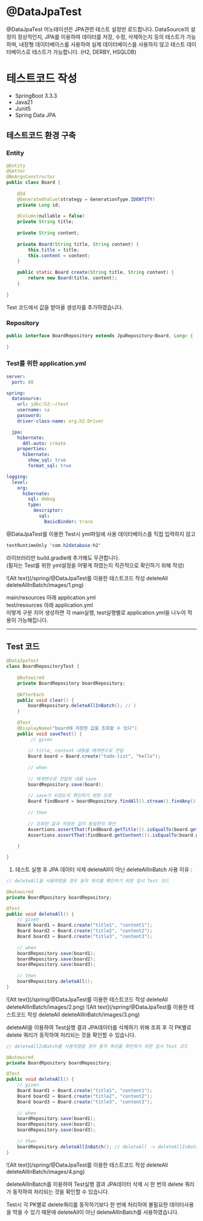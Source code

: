 # @DataJpaTest
@DataJpaTest 어노테이션은 JPA관련 테스트 설정만 로드합니다.
DataSource의 설정이 정상적인지, JPA를 이용하여 데이터를 저장, 수정, 삭제하는지 등의 테스트가 가능하며, 내장형 데이터베이스를 사용하여 실제 데이터베이스를 사용하지 않고 테스트 데이터베이스로 테스트가 가능합니다.
(H2, DERBY, HSQLDB)

# 테스트코드 작성
- SpringBoot 3.3.3
- Java21
- Junit5
- Spring Data JPA

## 테스트코드 환경 구축

### Entity
```java
@Entity
@Getter
@NoArgsConstructor
public class Board {
	
    @Id
    @GeneratedValue(strategy = GenerationType.IDENTITY)
    private Long id;
    
    @Column(nullable = false)
    private String title;
    
    private String content;
    
    private Board(String title, String content) {
    	this.title = title;
        this.content = content;
    }
    
    public static Board create(String title, String content) {
    	return new Board(title, content);
    }
    
}
```

Test 코드에서 값을 받아올 생성자를 추가하였습니다.

### Repository

```java
public interface BoardRepository extends JpaRepository<Board, Long> {
    
}
```

### Test를 위한 application.yml
```yaml
server:
  port: 80

spring:
  datasource:
    url: jdbc:h2:~/test
    username: sa
    password:
    driver-class-name: org.h2.Driver

  jpa:
    hibernate:
      ddl-auto: create
    properties:
      hibernate:
        show_sql: true
        format_sql: true

logging:
  level:
    org:
      hibernate:
        sql: debug
        type:
          descriptor:
            sql:
              BasicBinder: trace
```

@DataJpaTest를 이용한 Test시 yml파일에 사용 데이터베이스를 직접 입력하지 않고
```java
testRuntimeOnly 'com.h2database:h2'
```

라이브러리만 build.gradle에 추가해도 무관합니다.   
(필자는 Test를 위한 yml설정을 어떻게 하였는지 직관적으로 확인하기 위해 작성)

![Alt text](/spring/@DataJpaTest를 이용한 테스트코드 작성 deleteAll deleteAllInBatch/images/1.png)


main/resources 아래 application.yml   
test/resources 아래 application.yml   
이렇게 구분 지어 생성하면 각 main실행, test실행별로 application.yml을 나누어 적용이 가능해집니다.

---

## Test 코드
```java
@DataJpaTest
class BoardRepositoryTest {
	
    @Autowired
    private BoardRepository boardRepository;
    
    @AfterEach
    public void clear() {
    	boardRepository.deleteAllInBatch(); // 1
    }
    
    @Test
    @DisplayName("board에 저장한 값을 조회할 수 있다")
    public void saveTest() {
    	 // given
        
        // title, content 내용을 매개변수로 전달
        Board board = Board.create("todo-list", "hello");
        
        // when
        
        // 매개변수로 전달된 내용 save
        boardRepository.save(board);
        
        // save가 되었는지 확인하기 위한 조회
        Board findBoard = boardRepository.findAll().stream().findAny().orElseThrow();
        
        // then
        
        // 조회된 값과 저장된 값이 동일한지 확인
        Assertions.assertThat(findBoard.getTitle()).isEqualTo(board.getTitle());
        Assertions.assertThat(findBoard.getContent()).isEqualTo(board.getContent());
        
    }

}
```

1. 테스트 실행 후 JPA 데이터 삭제
deleteAll이 아닌 deleteAllInBatch 사용 이유 :
```java
// deleteAll을 사용하였을 경우 동작 쿼리를 확인하기 위한 임시 Test 코드

@Autowired
private BoardRpository boardRepository;

@Test
public void deleteAll() {
	// given
    Board board1 = Board.create("title1", "content1");
    Board board2 = Board.create("title2", "content2");
    Board board3 = Board.create("title3", "content3");
    
    // when
    boardRepository.save(board1);
    boardRepository.save(board2);
    boardRepository.save(board3);
    
    // then
    boardRepository.deleteAll();
}
```

![Alt text](/spring/@DataJpaTest를 이용한 테스트코드 작성 deleteAll deleteAllInBatch/images/2.png)
![Alt text](/spring/@DataJpaTest를 이용한 테스트코드 작성 deleteAll deleteAllInBatch/images/3.png)

deleteAll을 이용하여 Test실행 결과 JPA데이터를 삭제하기 위해 조회 후 각 PK별로 delete 쿼리가 동작하여 처리되는 것을 확인할 수 있습니다.

```java
// deleteAllInBatch를 사용하였을 경우 동작 쿼리를 확인하기 위한 임시 Test 코드

@Autowired
private BoardRpository boardRepository;

@Test
public void deleteAll() {
	// given
    Board board1 = Board.create("title1", "content1");
    Board board2 = Board.create("title2", "content2");
    Board board3 = Board.create("title3", "content3");
    
    // when
    boardRepository.save(board1);
    boardRepository.save(board2);
    boardRepository.save(board3);
    
    // then
    boardRepository.deleteAllInBatch(); // deleteAll -> deleteAllInBatch 변경
}
```

![Alt text](/spring/@DataJpaTest를 이용한 테스트코드 작성 deleteAll deleteAllInBatch/images/4.png)

deleteAllInBatch를 이용하여 Test실행 결과 JPA데이터 삭제 시 한 번의 delete 쿼리가 동작하여 처리되는 것을 확인할 수 있습니다.

Test시 각 PK별로 delete쿼리를 동작하기보다 한 번에 처리하여 불필요한 데이터사용을 막을 수 있기 때문에 deleteAll이 아닌 deleteAllInBatch를 사용하였습니다.
